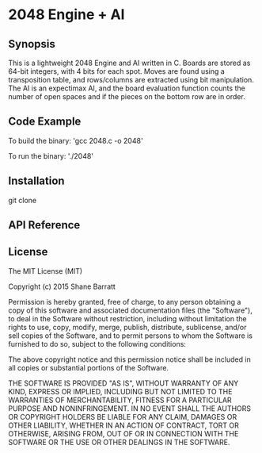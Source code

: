 2048 Engine + AI
================

## Synopsis

This is a lightweight 2048 Engine and AI written in C. Boards are stored as 64-bit integers, with 4 bits for each spot. Moves are found using a transposition table, and rows/columns are extracted using bit manipulation. The AI is an expectimax AI, and the board evaluation function counts the number of open spaces and if the pieces on the bottom row are in order.

## Code Example

To build the binary:
'gcc 2048.c -o 2048'

To run the binary:
'./2048'

## Installation

git clone 

## API Reference



## License

The MIT License (MIT)

Copyright (c) 2015 Shane Barratt

Permission is hereby granted, free of charge, to any person obtaining a copy
of this software and associated documentation files (the "Software"), to deal
in the Software without restriction, including without limitation the rights
to use, copy, modify, merge, publish, distribute, sublicense, and/or sell
copies of the Software, and to permit persons to whom the Software is
furnished to do so, subject to the following conditions:

The above copyright notice and this permission notice shall be included in all
copies or substantial portions of the Software.

THE SOFTWARE IS PROVIDED "AS IS", WITHOUT WARRANTY OF ANY KIND, EXPRESS OR
IMPLIED, INCLUDING BUT NOT LIMITED TO THE WARRANTIES OF MERCHANTABILITY,
FITNESS FOR A PARTICULAR PURPOSE AND NONINFRINGEMENT. IN NO EVENT SHALL THE
AUTHORS OR COPYRIGHT HOLDERS BE LIABLE FOR ANY CLAIM, DAMAGES OR OTHER
LIABILITY, WHETHER IN AN ACTION OF CONTRACT, TORT OR OTHERWISE, ARISING FROM,
OUT OF OR IN CONNECTION WITH THE SOFTWARE OR THE USE OR OTHER DEALINGS IN THE
SOFTWARE.
